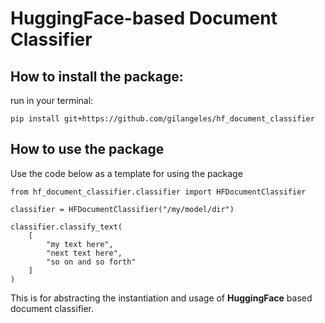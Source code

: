 # HuggingFace-based Document Classifier

## How to install the package:
run in your terminal:
```
pip install git+https://github.com/gilangeles/hf_document_classifier
```
## How to use the package
Use the code below as a template for using the package

```
from hf_document_classifier.classifier import HFDocumentClassifier

classifier = HFDocumentClassifier("/my/model/dir")

classifier.classify_text(
    [
        "my text here",
        "next text here",
        "so on and so forth"
    ]
)
```
This is for abstracting the instantiation and usage of __HuggingFace__ based document classifier.
